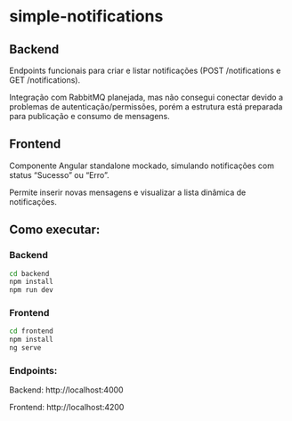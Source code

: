 ﻿# simple-notifications

## Backend

Endpoints funcionais para criar e listar notificações (POST /notifications e GET /notifications).

Integração com RabbitMQ planejada, mas não consegui conectar devido a problemas de autenticação/permissões, porém a estrutura está preparada para publicação e consumo de mensagens.

## Frontend

Componente Angular standalone mockado, simulando notificações com status “Sucesso” ou “Erro”.

Permite inserir novas mensagens e visualizar a lista dinâmica de notificações.

## Como executar:

### Backend
```bash
cd backend
npm install
npm run dev
```

### Frontend
```bash
cd frontend
npm install
ng serve
```

### Endpoints:
Backend: http://localhost:4000

Frontend: http://localhost:4200

